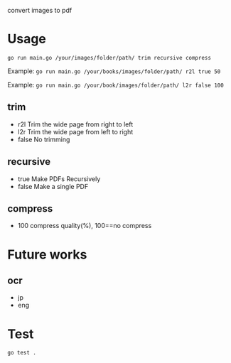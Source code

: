 convert images to pdf
# Usage
`go run main.go /your/images/folder/path/ trim recursive compress`

Example: `go run main.go /your/books/images/folder/path/ r2l true 50`

Example: `go run main.go /your/book/images/folder/path/ l2r false 100`

## trim
- r2l     Trim the wide page from right to left
- l2r     Trim the wide page from left to right
- false   No trimming

## recursive
- true    Make PDFs Recursively
- false   Make a single PDF

## compress
- 100     compress quality(%), 100==no compress

# Future works
## ocr
- jp
- eng

# Test
`go test .`
